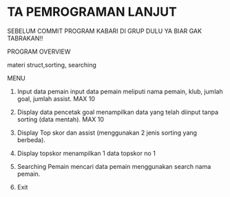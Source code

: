 # TA PEMROGRAMAN LANJUT 
SEBELUM COMMIT PROGRAM KABARI DI GRUP DULU YA BIAR GAK TABRAKAN!!

PROGRAM OVERVIEW

materi struct,sorting, searching

MENU
1. Input data pemain
   input data pemain meliputi nama pemain, klub, jumlah goal, jumlah assist. MAX 10

2. Display data pencetak goal
   menampilkan data yang telah diinput tanpa sorting (data mentah). MAX 10	

3. Display Top skor dan assist (menggunakan 2 jenis sorting yang berbeda). 
  
4. Display topskor
   menampilkan 1 data topskor no 1
5. Searching Pemain 
   mencari data pemain menggunakan search nama pemain.
6. Exit




   

